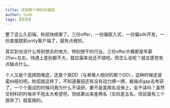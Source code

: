 ```yaml
---
title: 还就那个微妙的偏差
author: Su4X
tags: [其他]
---
```


整了这么久前端，秋招快结束了，三份offer，一份偏嵌入式，一份偏sdk开发，一份直接跳到unity客户端了，就有点微妙。

其实到也没什么特别想去的地方、特别想干的行业，三份offer大概都是年薪25w+左右，待遇上差别都不大，就应届来说还不错吧。但怎么说呢？就总感觉有点缺点什么。

个人又是个选择困难症，还是个臭DD（与单推人相对的那个DD），这种时候还是蛮纠结的吧。秋招就这样了，不知道春招还有没有动力搏一搏，极端点gap去考研了，一个个面试的时候问我为什么不读研，要不是差两名没保上，会不读吗？虽然交材料的时候并不抱太大希望吧，但结果出来差两名（实际差五名，但前面有三个放弃了）就蛮搞的。